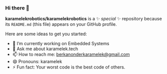 ### Hi there 👋

**karamelekrobotics/karamelekrobotics** is a ✨ _special_ ✨ repository because its `README.md` (this file) appears on your GitHub profile.

Here are some ideas to get you started:

- 🔭 I’m currently working on Embedded Systems
- 💬 Ask me about karamelek.tech
- 📫 How to reach me: berkanonderkaramelek@gmail.com
- 😄 Pronouns: karamelek
- ⚡ Fun fact: Your worst code is the best code of others.
